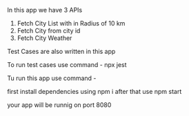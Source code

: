 In this app we have 3 APIs

1. Fetch City List with in Radius of 10 km
2. Fetch City from city id
3. Fetch City Weather

Test Cases are also written in this app

To run test cases use command - npx jest

Tu run this app use command -

 first install dependencies using npm i
 after that use
 npm start

 your app will be runnig on port 8080